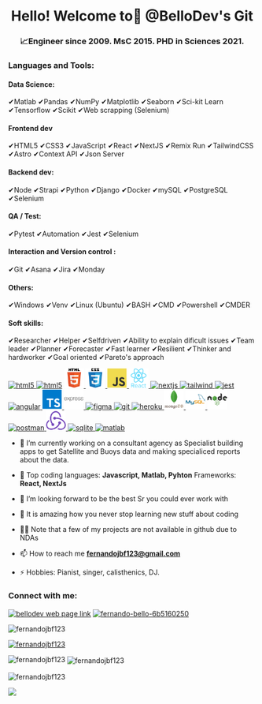 <h1 align="center">Hello! Welcome to👋 @BelloDev's Git</h1>
<h3 align="center">📈Engineer since 2009. MsC 2015. PHD in Sciences 2021.</h3>
<h3 align="left">Languages and Tools:</h3>

<h4 align="left">Data Science:</h4>
✔Matlab          ✔Pandas      ✔NumPy
✔Matplotlib      ✔Seaborn     ✔Sci-kit Learn
✔Tensorflow      ✔Scikit      ✔Web scrapping (Selenium)

<h4 align="left">Frontend dev</h4>
✔HTML5           ✔CSS3        ✔JavaScript                                                                                                                                                                                          
✔React           ✔NextJS      ✔Remix Run                                                                                                                                                                                             
✔TailwindCSS     ✔Astro       ✔Context API                                                                                                                                                                                   
✔Json Server        

<h4 align="left">Backend dev:</h4>
✔Node            ✔Strapi      ✔Python
✔Django          ✔Docker      ✔mySQL
✔PostgreSQL      ✔Selenium  

<h4 align="left">QA / Test:</h4>
✔Pytest          ✔Automation ✔Jest
✔Selenium

<h4 align="left">Interaction and Version control :</h4>
✔Git             ✔Asana       ✔Jira
✔Monday
          
<h4 align="left">Others:</h4>
✔Windows        ✔Venv         ✔Linux (Ubuntu)
✔BASH           ✔CMD          ✔Powershell
✔CMDER          

<h4 align="left">Soft skills:</h4>
✔Researcher     ✔Helper      ✔Selfdriven
✔Ability to explain dificult issues
✔Team leader    ✔Planner     ✔Forecaster
✔Fast learner   ✔Resilient   ✔Thinker and hardworker
✔Goal oriented  ✔Pareto's approach

<p align="left"> 
<a href="https://www.python.org/" target="_blank" rel="noreferrer"> <img src="https://www.svgrepo.com/show/452091/python.svg" alt="html5" width="40" height="40"/> </a> <a href="https://scikit-learn.org/stable/" target="_blank" rel="noreferrer"> <img src="https://scikit-learn.org/stable/_static/scikit-learn-logo-small.png" alt="html5" width="40" height="40"/></a> <a href="https://www.w3.org/html/" target="_blank" rel="noreferrer"> <img src="https://raw.githubusercontent.com/devicons/devicon/master/icons/html5/html5-original-wordmark.svg" alt="html5" width="40" height="40"/> </a> <a href="https://www.w3schools.com/css/" target="_blank" rel="noreferrer"> <img src="https://raw.githubusercontent.com/devicons/devicon/master/icons/css3/css3-original-wordmark.svg" alt="css3" width="40" height="40"/> </a> <a href="https://developer.mozilla.org/en-US/docs/Web/JavaScript" target="_blank" rel="noreferrer"> <img src="https://raw.githubusercontent.com/devicons/devicon/master/icons/javascript/javascript-original.svg" alt="javascript" width="40" height="40"/> </a> <a href="https://reactjs.org/" target="_blank" rel="noreferrer"> <img src="https://raw.githubusercontent.com/devicons/devicon/master/icons/react/react-original-wordmark.svg" alt="react" width="40" height="40"/> </a> <a href="https://nextjs.org/" target="_blank" rel="noreferrer"> <img src="https://cdn.worldvectorlogo.com/logos/nextjs-2.svg" alt="nextjs" width="40" height="40"/> </a> <a href="https://tailwindcss.com/" target="_blank" rel="noreferrer"> <img src="https://www.vectorlogo.zone/logos/tailwindcss/tailwindcss-icon.svg" alt="tailwind" width="40" height="40"/> </a> <a href="https://jestjs.io" target="_blank" rel="noreferrer"> <img src="https://www.vectorlogo.zone/logos/jestjsio/jestjsio-icon.svg" alt="jest" width="40" height="40"/> </a> <a href="https://angular.io" target="_blank" rel="noreferrer"> <img src="https://angular.io/assets/images/logos/angular/angular.svg" alt="angular" width="40" height="40"/> </a> <a href="https://www.typescriptlang.org/" target="_blank" rel="noreferrer"> <img src="https://raw.githubusercontent.com/devicons/devicon/master/icons/typescript/typescript-original.svg" alt="typescript" width="40" height="40"/> </a> <a href="https://expressjs.com" target="_blank" rel="noreferrer"> <img src="https://raw.githubusercontent.com/devicons/devicon/master/icons/express/express-original-wordmark.svg" alt="express" width="40" height="40"/> </a> <a href="https://www.figma.com/" target="_blank" rel="noreferrer"> <img src="https://www.vectorlogo.zone/logos/figma/figma-icon.svg" alt="figma" width="40" height="40"/> </a> <a href="https://git-scm.com/" target="_blank" rel="noreferrer"> <img src="https://www.vectorlogo.zone/logos/git-scm/git-scm-icon.svg" alt="git" width="40" height="40"/> </a> <a href="https://heroku.com" target="_blank" rel="noreferrer"> <img src="https://www.vectorlogo.zone/logos/heroku/heroku-icon.svg" alt="heroku" width="40" height="40"/> </a>  <a href="https://www.mongodb.com/" target="_blank" rel="noreferrer"> <img src="https://raw.githubusercontent.com/devicons/devicon/master/icons/mongodb/mongodb-original-wordmark.svg" alt="mongodb" width="40" height="40"/> </a> <a href="https://www.mysql.com/" target="_blank" rel="noreferrer"> <img src="https://raw.githubusercontent.com/devicons/devicon/master/icons/mysql/mysql-original-wordmark.svg" alt="mysql" width="40" height="40"/> </a> <a href="https://nodejs.org" target="_blank" rel="noreferrer"> <img src="https://raw.githubusercontent.com/devicons/devicon/master/icons/nodejs/nodejs-original-wordmark.svg" alt="nodejs" width="40" height="40"/> </a> <a href="https://postman.com" target="_blank" rel="noreferrer"> <img src="https://www.vectorlogo.zone/logos/getpostman/getpostman-icon.svg" alt="postman" width="40" height="40"/> </a>  <a href="https://redux.js.org" target="_blank" rel="noreferrer"> <img src="https://raw.githubusercontent.com/devicons/devicon/master/icons/redux/redux-original.svg" alt="redux" width="40" height="40"/> </a> <a href="https://www.sqlite.org/" target="_blank" rel="noreferrer"> <img src="https://www.vectorlogo.zone/logos/sqlite/sqlite-icon.svg" alt="sqlite" width="40" height="40"/> </a> <a href="https://www.mathworks.com/" target="_blank" rel="noreferrer"> <img src="https://upload.wikimedia.org/wikipedia/commons/2/21/Matlab_Logo.png" alt="matlab" width="40" height="40"/></a></p>


- 🔭 I’m currently working on a consultant agency as Specialist building apps to get Satellite and Buoys data and making specialiced reports about the data.

- 💬 Top coding languages: **Javascript, Matlab, Pyhton** Frameworks: **React, NextJs**

- 🤝 I’m looking forward to be the best Sr you could ever work with

- 🌱 It is amazing how you never stop learning new stuff about coding

- 👨‍💻 Note that a few of my projects are not available in github due to NDAs

- 📫 How to reach me **fernandojbf123@gmail.com**

- ⚡ Hobbies: Pianist, singer, calisthenics, DJ.

<h3 align="left">Connect with me:</h3>
<p align="left">
<a href="https://kaleidoscopic-monstera-51a0ca.netlify.app/" target="blank"><img align="center" src="https://raw.githubusercontent.com/rahuldkjain/github-profile-readme-generator/master/src/images/icons/Social/devto.svg" alt="bellodev web page link" height="30" width="40" /></a>
<a href="https://linkedin.com/in/fernando-bello-6b5160250" target="blank"><img align="center" src="https://raw.githubusercontent.com/rahuldkjain/github-profile-readme-generator/master/src/images/icons/Social/linked-in-alt.svg" alt="fernando-bello-6b5160250" height="30" width="40" /></a>
</p>

<p align="left"> <img src="https://komarev.com/ghpvc/?username=fernandojbf123&label=Profile%20views&color=0e75b6&style=flat" alt="fernandojbf123" /> </p>

<p align="left"> <a href="https://github.com/ryo-ma/github-profile-trophy"><img src="https://github-profile-trophy.vercel.app/?username=fernandojbf123" alt="fernandojbf123" /></a> </p>

<p><img align="left" src="https://github-readme-stats.vercel.app/api/top-langs?username=fernandojbf123&show_icons=true&locale=en&layout=compact" alt="fernandojbf123" /></p>

<p>&nbsp;<img align="center" src="https://github-readme-stats.vercel.app/api?username=fernandojbf123&show_icons=true&locale=en" alt="fernandojbf123" /></p>

<p><img align="center" src="https://github-readme-streak-stats.herokuapp.com/?user=fernandojbf123&" alt="fernandojbf123" /></p>

<a href="https://github.com/fernandojbf123"><img src="https://avatars.githubusercontent.com/u/111673577?v=4" width="60px" /></a>
